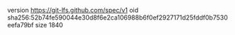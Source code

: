 version https://git-lfs.github.com/spec/v1
oid sha256:52b74fe590044e30d8f6e2ca106988b6f0ef2927171d25fddf0b7530eefa79bf
size 1840
